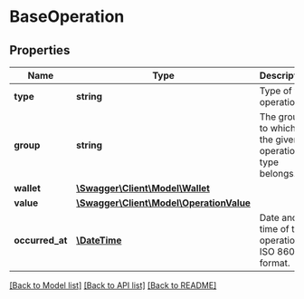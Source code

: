 # BaseOperation

## Properties
Name | Type | Description | Notes
------------ | ------------- | ------------- | -------------
**type** | **string** | Type of the operation. | 
**group** | **string** | The group to which the given operation type belongs. | 
**wallet** | [**\Swagger\Client\Model\Wallet**](Wallet.md) |  | 
**value** | [**\Swagger\Client\Model\OperationValue**](OperationValue.md) |  | 
**occurred_at** | [**\DateTime**](\DateTime.md) | Date and time of the operation in ISO 8601 format. | 

[[Back to Model list]](../../README.md#documentation-for-models) [[Back to API list]](../../README.md#documentation-for-api-endpoints) [[Back to README]](../../README.md)

